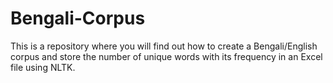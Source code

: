# Bengali-Corpus
This is a repository where you will find out how to create a Bengali/English corpus and store the number of unique words with its frequency in an Excel file using NLTK.
